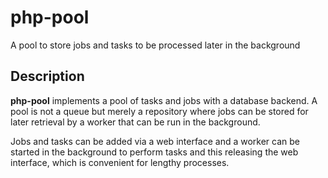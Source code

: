 # php-pool
A pool to store jobs and tasks to be processed later in the background

## Description

**php-pool** implements a pool of tasks and jobs with a database backend. A pool is not a queue but merely a repository where jobs can be stored for later retrieval by a worker that can be run in the background.

Jobs and tasks can be added via a web interface and a worker can be started in the background to perform tasks and this releasing the web interface, which is convenient for lengthy processes.
